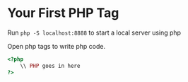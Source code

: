 # Your First PHP Tag

Run `php -S localhost:8888` to start a local  server using php

Open php tags to write php code.

```php
<?php
    \\ PHP goes in here
?>
```

